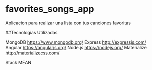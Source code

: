 # favorites_songs_app

Aplicacion para realizar una lista con tus canciones favoritas

##Tecnologias Utilizadas

MongoDB https://www.mongodb.org/
Express http://expressjs.com/
Angular https://angularjs.org/
Node.js https://nodejs.org/
Materialize http://materializecss.com/

Stack MEAN 





